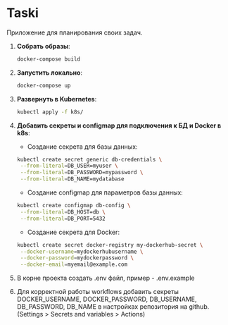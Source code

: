 # Taski

Приложение для планирования своих задач.

1. **Собрать образы**:
    ```bash
    docker-compose build
    ```
2. **Запустить локально**:

    ```bash
    docker-compose up
    ```

3. **Развернуть в Kubernetes**:

    ```bash
    kubectl apply -f k8s/
    ```

4. **Добавить секреты и configmap для подключения к БД и Docker в k8s**:

    - Создание секрета для базы данных:

    ```bash
    kubectl create secret generic db-credentials \
     --from-literal=DB_USER=myuser \
     --from-literal=DB_PASSWORD=mypassword \
     --from-literal=DB_NAME=mydatabase
    ```

    - Создание configmap для параметров базы данных:

    ```bash
    kubectl create configmap db-config \
     --from-literal=DB_HOST=db \
     --from-literal=DB_PORT=5432
    ```

    - Создание секрета для Docker:

    ```bash
    kubectl create secret docker-registry my-dockerhub-secret \
     --docker-username=mydockerhubusername \
     --docker-password=mydockerpassword \
     --docker-email=myemail@example.com
    ```

5. В корне проекта создать .env файл, пример - .env.example
6. Для корректной работы workflows добавить секреты DOCKER_USERNAME, DOCKER_PASSWORD, DB_USERNAME, DB_PASSWORD, DB_NAME в настройках репозитория на github. (Settings > Secrets and variables > Actions)
